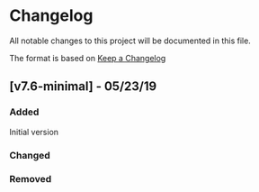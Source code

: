 # Changelog

All notable changes to this project will be documented in this file.

The format is based on [Keep a Changelog](https://keepachangelog.com/en/1.0.0/)

## [v7.6-minimal] - 05/23/19

### Added
Initial version

### Changed

### Removed